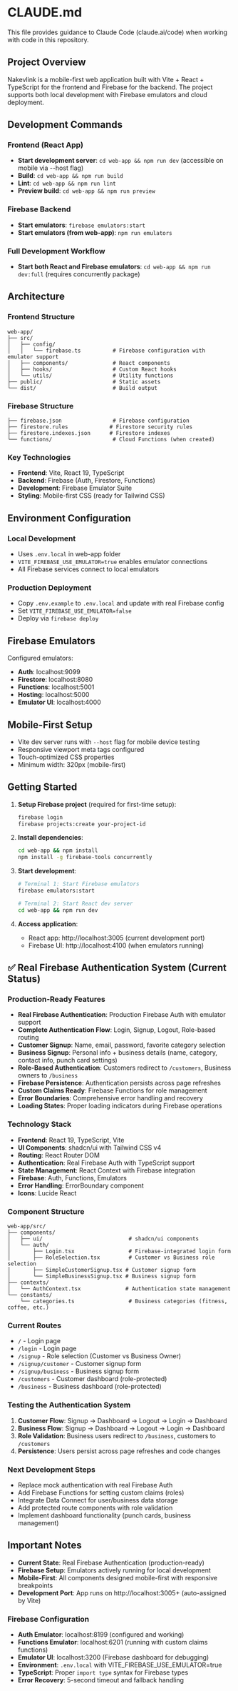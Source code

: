 # CLAUDE.md

This file provides guidance to Claude Code (claude.ai/code) when working with code in this repository.

## Project Overview

Nakevlink is a mobile-first web application built with Vite + React + TypeScript for the frontend and Firebase for the backend. The project supports both local development with Firebase emulators and cloud deployment.

## Development Commands

### Frontend (React App)
- **Start development server**: `cd web-app && npm run dev` (accessible on mobile via --host flag)
- **Build**: `cd web-app && npm run build`
- **Lint**: `cd web-app && npm run lint`
- **Preview build**: `cd web-app && npm run preview`

### Firebase Backend
- **Start emulators**: `firebase emulators:start`
- **Start emulators (from web-app)**: `npm run emulators`

### Full Development Workflow
- **Start both React and Firebase emulators**: `cd web-app && npm run dev:full` (requires concurrently package)

## Architecture

### Frontend Structure
```
web-app/
├── src/
│   ├── config/
│   │   └── firebase.ts          # Firebase configuration with emulator support
│   ├── components/              # React components
│   ├── hooks/                   # Custom React hooks
│   └── utils/                   # Utility functions
├── public/                      # Static assets
└── dist/                        # Build output
```

### Firebase Structure
```
├── firebase.json                # Firebase configuration
├── firestore.rules             # Firestore security rules
├── firestore.indexes.json      # Firestore indexes
└── functions/                   # Cloud Functions (when created)
```

### Key Technologies
- **Frontend**: Vite, React 19, TypeScript
- **Backend**: Firebase (Auth, Firestore, Functions)
- **Development**: Firebase Emulator Suite
- **Styling**: Mobile-first CSS (ready for Tailwind CSS)

## Environment Configuration

### Local Development
- Uses `.env.local` in web-app folder
- `VITE_FIREBASE_USE_EMULATOR=true` enables emulator connections
- All Firebase services connect to local emulators

### Production Deployment
- Copy `.env.example` to `.env.local` and update with real Firebase config
- Set `VITE_FIREBASE_USE_EMULATOR=false`
- Deploy via `firebase deploy`

## Firebase Emulators

Configured emulators:
- **Auth**: localhost:9099
- **Firestore**: localhost:8080  
- **Functions**: localhost:5001
- **Hosting**: localhost:5000
- **Emulator UI**: localhost:4000

## Mobile-First Setup

- Vite dev server runs with `--host` flag for mobile device testing
- Responsive viewport meta tags configured
- Touch-optimized CSS properties
- Minimum width: 320px (mobile-first)

## Getting Started

1. **Setup Firebase project** (required for first-time setup):
   ```bash
   firebase login
   firebase projects:create your-project-id
   ```

2. **Install dependencies**:
   ```bash
   cd web-app && npm install
   npm install -g firebase-tools concurrently
   ```

3. **Start development**:
   ```bash
   # Terminal 1: Start Firebase emulators
   firebase emulators:start
   
   # Terminal 2: Start React dev server
   cd web-app && npm run dev
   ```

4. **Access application**:
   - React app: http://localhost:3005 (current development port)
   - Firebase UI: http://localhost:4100 (when emulators running)

## ✅ Real Firebase Authentication System (Current Status)

### **Production-Ready Features**
- **Real Firebase Authentication**: Production Firebase Auth with emulator support
- **Complete Authentication Flow**: Login, Signup, Logout, Role-based routing
- **Customer Signup**: Name, email, password, favorite category selection
- **Business Signup**: Personal info + business details (name, category, contact info, punch card settings)
- **Role-Based Authentication**: Customers redirect to `/customers`, Business owners to `/business`
- **Firebase Persistence**: Authentication persists across page refreshes
- **Custom Claims Ready**: Firebase Functions for role management
- **Error Boundaries**: Comprehensive error handling and recovery
- **Loading States**: Proper loading indicators during Firebase operations

### **Technology Stack**
- **Frontend**: React 19, TypeScript, Vite
- **UI Components**: shadcn/ui with Tailwind CSS v4
- **Routing**: React Router DOM
- **Authentication**: Real Firebase Auth with TypeScript support
- **State Management**: React Context with Firebase integration
- **Firebase**: Auth, Functions, Emulators
- **Error Handling**: ErrorBoundary component
- **Icons**: Lucide React

### **Component Structure**
```
web-app/src/
├── components/
│   ├── ui/                           # shadcn/ui components
│   └── auth/
│       ├── Login.tsx                 # Firebase-integrated login form
│       ├── RoleSelection.tsx         # Customer vs Business role selection
│       ├── SimpleCustomerSignup.tsx # Customer signup form
│       └── SimpleBusinessSignup.tsx # Business signup form
├── contexts/
│   └── AuthContext.tsx              # Authentication state management
└── constants/
    └── categories.ts                 # Business categories (fitness, coffee, etc.)
```

### **Current Routes**
- `/` - Login page
- `/login` - Login page
- `/signup` - Role selection (Customer vs Business Owner)
- `/signup/customer` - Customer signup form
- `/signup/business` - Business signup form  
- `/customers` - Customer dashboard (role-protected)
- `/business` - Business dashboard (role-protected)

### **Testing the Authentication System**
1. **Customer Flow**: Signup → Dashboard → Logout → Login → Dashboard
2. **Business Flow**: Signup → Dashboard → Logout → Login → Dashboard
3. **Role Validation**: Business users redirect to `/business`, customers to `/customers`
4. **Persistence**: Users persist across page refreshes and code changes

### **Next Development Steps**
- Replace mock authentication with real Firebase Auth
- Add Firebase Functions for setting custom claims (roles)
- Integrate Data Connect for user/business data storage
- Add protected route components with role validation
- Implement dashboard functionality (punch cards, business management)

## Important Notes

- **Current State**: Real Firebase Authentication (production-ready)
- **Firebase Setup**: Emulators actively running for local development
- **Mobile-First**: All components designed mobile-first with responsive breakpoints
- **Development Port**: App runs on http://localhost:3005+ (auto-assigned by Vite)

### **Firebase Configuration**
- **Auth Emulator**: localhost:8199 (configured and working)
- **Functions Emulator**: localhost:6201 (running with custom claims functions)
- **Emulator UI**: localhost:3200 (Firebase dashboard for debugging)
- **Environment**: `.env.local` with VITE_FIREBASE_USE_EMULATOR=true
- **TypeScript**: Proper `import type` syntax for Firebase types
- **Error Recovery**: 5-second timeout and fallback handling